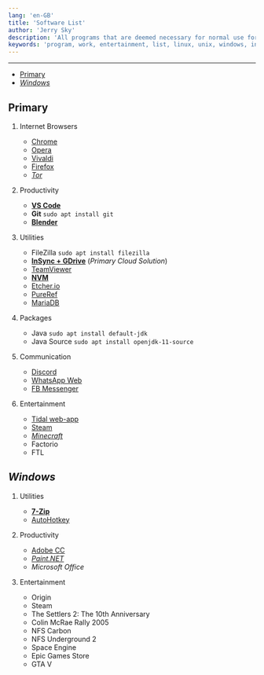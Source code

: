 ```yaml
---
lang: 'en-GB'
title: 'Software List'
author: 'Jerry Sky'
description: 'All programs that are deemed necessary for normal use for both work and entertainment.'
keywords: 'program, work, entertainment, list, linux, unix, windows, internet browser, productivity, packages, communication'
---
```


---

- [Primary](#primary)
- [$Windows$](#windows)

## Primary

1. Internet Browsers
    - [Chrome](https://www.google.com/chrome/)
    - [Opera](https://www.opera.com/de/download)
    - [Vivaldi](https://vivaldi.com/download/)
    - [Firefox](https://www.mozilla.org/en-US/firefox/new/)
    - [*Tor*](https://www.torproject.org/download/)

2. Productivity
    - [**VS Code**](https://code.visualstudio.com/Download)
    - **Git** `sudo apt install git`
    - [**Blender**](https://www.blender.org/download/)

3. Utilities
    - FileZilla `sudo apt install filezilla`
    - [**InSync + GDrive**](https://www.insynchq.com/downloads) (*Primary Cloud Solution*)
    - [TeamViewer](https://www.teamviewer.com/en/download/)
    - [**NVM**](https://github.com/nvm-sh/nvm#installing-and-updating)
    - [Etcher.io](https://etcher.io)
    - [PureRef](https://www.pureref.com/download.php)
    - [MariaDB](https://linux4one.com/how-to-install-mariadb-10-on-linux-mint-19/)

4. Packages
    - Java `sudo apt install default-jdk`
     <!-- spellchecker: disable-next-line -->
    - Java Source `sudo apt install openjdk-11-source`

5. Communication
    - [Discord](https://discord.com/channels/@me)
    - [WhatsApp Web](https://web.whatsapp.com/)
    - [FB Messenger](https://www.messenger.com)

6. Entertainment
    - [Tidal web-app](https://listen.tidal.com)
    - [Steam](https://store.steampowered.com/about/)
    - [*Minecraft*](https://www.minecraft.net/en-us/download/)
    - Factorio
    - FTL

## $Windows$

1. Utilities
    - [**7-Zip**](https://www.7-zip.org/download.html)
    - [AutoHotkey](https://www.autohotkey.com/download/)

2. Productivity
    - [Adobe CC](https://creativecloud.adobe.com/apps/all/desktop)
    - [*Paint&#46;NET*](https://www.getpaint.net/download.html)
    - $\textit{Microsoft Office}$

3. Entertainment
    - Origin
    - Steam
    - The Settlers 2: The 10th Anniversary
    - Colin McRae Rally 2005
    - NFS Carbon
    - NFS Underground 2
    - Space Engine
    - Epic Games Store
    - GTA V
